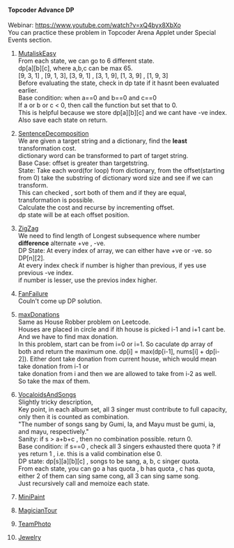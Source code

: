 #### Topcoder Advance DP  
Webinar:  https://www.youtube.com/watch?v=xQ4byx8XbXo  
You can practice these problem in Topcoder Arena Applet under Special Events section.  

1. [MutaliskEasy](https://community.topcoder.com/stat?c=problem_statement&pm=13782&rd=16461)  
From each state, we can go to 6 different state.  
dp[a][b][c], where a,b,c can be max 65.  
[9, 3, 1] , [9, 1, 3], [3, 9, 1] , [3, 1, 9], [1, 3, 9] , [1, 9, 3]  
Before evaluating the state, check in dp tate if it hasnt been evaluated earlier.  
Base condition: when a==0 and b==0 and c==0  
If a or b or c < 0, then call the function but set that to 0.  
This is helpful because we store dp[a][b][c] and we cant have -ve index.  
Also save each state on return.  

2. [SentenceDecomposition](https://community.topcoder.com/stat?c=problem_statement&pm=8692&rd=12183)  
We are given a target string and a dictionary, find the **least** transformation cost.  
dictionary word can be transformed to part of target string.  
Base Case: offset is greater than targetstring.  
State: Take each word(for loop) from dictionary, from the offset(starting from 0) take the substring of dictionary word size and see if we can transform.  
This can checked , sort both of them and if they are equal, transformation is possible.  
Calculate the cost and recurse by incrementing offset.  
dp state will be at each offset position.  

3. [ZigZag](https://community.topcoder.com/stat?c=problem_statement&pm=1259&rd=4493)  
We need to find length of Longest subsequence where number **difference** alternate +ve , -ve.  
DP State: At every index of array, we can either have +ve or -ve.  so DP[n][2].  
At every index check if number is higher than previous, if yes use previous -ve index.  
if number is lesser, use the previos index higher.  

4. [FanFailure](https://community.topcoder.com/stat?c=problem_statement&pm=2235&rd=5070&rm=&cr=8527113)  
Couln't come up DP solution.  

5. [maxDonations](https://community.topcoder.com/stat?c=problem_statement&pm=2402)  
Same as House Robber problem on Leetcode.  
Houses are placed in circle and if ith house is picked i-1 and i+1 cant be. And we have to find max donation.  
In this problem, start can be from i=0 or i=1. So caculate dp array of both and return the maximum one.
dp[i] = max(dp[i-1], nums[i] + dp[i-2]).  Either dont take donation from current house, which would mean take donation from i-1 or  
take donation from i and then we are allowed to take from i-2 as well.  
So take the max of them.  

6. [VocaloidsAndSongs](https://community.topcoder.com/stat?c=problem_statement&pm=12989&rd=15842&rm=&cr=23027795)  
Slightly tricky description,  
Key point, in each album set, all 3 singer must contribute to full capacity, only then it is counted as combination.  
"The number of songs sang by Gumi, Ia, and Mayu must be gumi, ia, and mayu, respectively."  
Sanity: if s > a+b+c , then no combination possible. return 0.  
Base condition: if s==0 , check all 3 singers exhausted there quota ? if yes return 1 , i.e. this is a valid combination else 0.  
DP state: dp[s][a][b][c] , songs to be sang, a, b, c singer quota.  
From each state, you can go a has quota , b has quota , c has quota, either 2 of them can sing same cong, all 3 can sing same song.  
Just recursively call and memoize each state.  

7.  [MiniPaint](https://community.topcoder.com/stat?c=problem_statement&pm=1996&rd=4710)
8.  [MagicianTour](https://community.topcoder.com/stat?c=problem_statement&pm=2346&rd=4775)
9.  [TeamPhoto](https://community.topcoder.com/stat?c=problem_statement&pm=1614)
10. [Jewelry](https://community.topcoder.com/stat?c=problem_statement&pm=1166&rd=4705)
